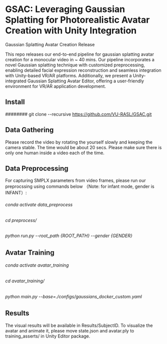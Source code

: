 # GSAC: Leveraging Gaussian Splatting for Photorealistic Avatar Creation with Unity Integration
Gaussian Splatting Avatar Creation Release 

This repo releases our end-to-end pipeline for gaussian splatting avatar creation for a monocular video in ~ 40 mins. Our pipeline incorporates a novel Gaussian splatting technique with
customized preprocessing, enabling detailed facial expression reconstruction and seamless integration with Unity-based VR/AR platforms. Additionally, we present a Unity-integrated Gaussian
Splatting Avatar Editor, offering a user-friendly environment for VR/AR application development. 
## Install
########  git clone --recursive https://github.com/VU-RASL/GSAC.git


## Data Gathering 
Please record the video by rotating the yourself slowly and keeping the camera stable. The time would be about 20 secs. Please make sure there is only one human inside a video each of the time.

## Data Preprocessing 
For capturing SMPLX parameters from video frames, please run our preprocssing using commands below （Note: for infant mode, gender is INFANT）:
###### conda activate data_preprocess
###### cd preprocess/
###### python run.py --root_path {ROOT_PATH} --gender {GENDER}

## Avatar Training 
###### conda activate avatar_training
###### cd  avatar_training/
###### python main.py --base=./configs/gaussians_docker_custom.yaml
## Results
The visual results will be available in Results/SubjectID. 
To visualize the avatar and animate it, please move state.json and avatar.ply to training_asserts/ in Unity Editor package.
